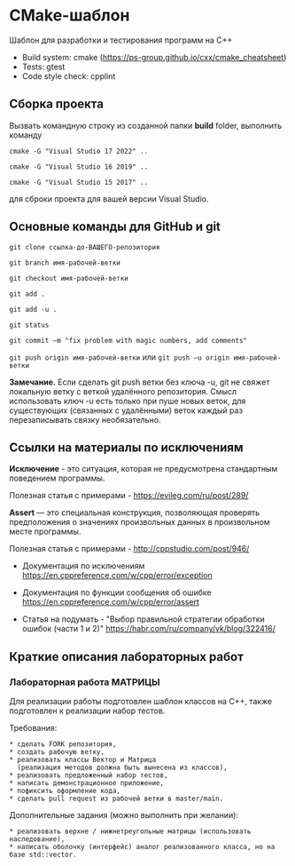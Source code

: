 # CMake-шаблон

Шаблон для разработки и тестирования программ на С++

* Build system: cmake (https://ps-group.github.io/cxx/cmake_cheatsheet)
* Tests: gtest
* Code style check: cpplint

## Сборка проекта

Вызвать командную строку из созданной папки **build** folder, выполнить команду

```cmake -G "Visual Studio 17 2022" ..```

```cmake -G "Visual Studio 16 2019" ..```

```cmake -G "Visual Studio 15 2017" ..```

для сброки проекта для вашей версии Visual Studio.

## Основные команды для GitHub и git

```git clone ссылка-до-ВАШЕГО-репозитория```

```git branch имя-рабочей-ветки```

```git checkout имя-рабочей-ветки```

```git add .```

```git add -u .```

```git status```

```git commit –m "fix problem with magic numbers, add comments"```

```git push origin имя-рабочей-ветки```
или
```git push –u origin имя-рабочей-ветки```

**Замечание.** Если сделать git push ветки без ключа -u, git не свяжет локальную ветку с веткой удалённого репозитория. Смысл использовать ключ -u есть только при пуше новых веток, для существующих (связанных с удалёнными) веток каждый раз перезаписывать связку необязательно.

## Ссылки на материалы по исключениям

**Исключение**  - это ситуация, которая не предусмотрена стандартным поведением программы.

Полезная статья с примерами - https://evileg.com/ru/post/289/

**Assert** — это специальная конструкция, позволяющая проверять предположения о значениях произвольных данных в произвольном месте программы.

Полезная статья с примерами - http://cppstudio.com/post/946/

* Документация по исключениям
https://en.cppreference.com/w/cpp/error/exception

* Документация по функции сообщения об ошибке
https://en.cppreference.com/w/cpp/error/assert

* Статья на подумать - "Выбор правильной стратегии обработки ошибок (части 1 и 2)"
https://habr.com/ru/company/vk/blog/322416/

## Краткие описания лабораторных работ

### Лабораторная работа МАТРИЦЫ

Для реализации работы подготовлен шаблон классов на C++, также подготовлен к реализации набор тестов.

Требования:

	* сделать FORK репозитория,
	* создать рабочую ветку,
	* реализовать классы Вектор и Матрица
	  (реализация методов должна быть вынесена из классов),
	* реализовать предложенный набор тестов,
	* написать демонстрационное приложение,
	* пофиксить оформление кода,
	* сделать pull request из рабочей ветки в master/main.

Дополнительные задания (можно выполнить при желании):

	* реализовать верхне / нижнетреугольные матрицы (использовать наследование),
	* написать оболочку (интерфейс) аналог реализованного класса, но на базе std::vector.
	
